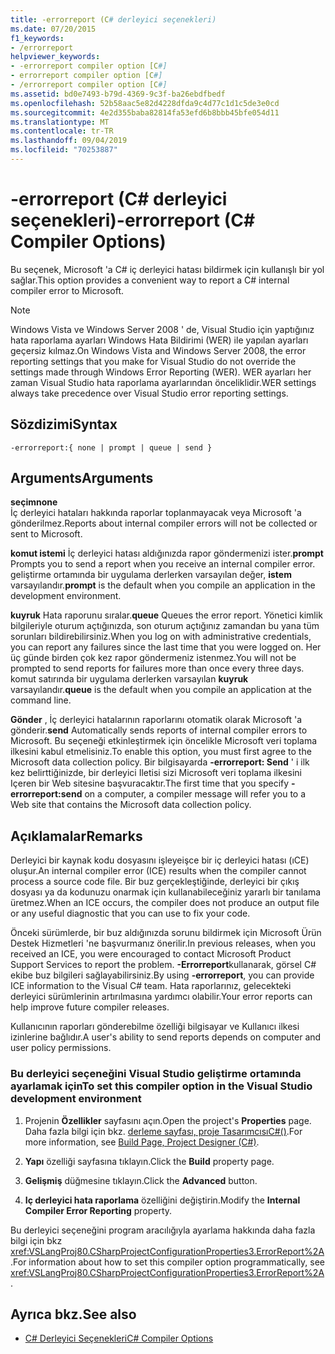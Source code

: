 ```yaml
---
title: -errorreport (C# derleyici seçenekleri)
ms.date: 07/20/2015
f1_keywords:
- /errorreport
helpviewer_keywords:
- -errorreport compiler option [C#]
- errorreport compiler option [C#]
- /errorreport compiler option [C#]
ms.assetid: bd0e7493-b79d-4369-9c3f-ba26ebdfbedf
ms.openlocfilehash: 52b58aac5e82d4228dfda9c4d77c1d1c5de3e0cd
ms.sourcegitcommit: 4e2d355baba82814fa53efd6b8bbb45bfe054d11
ms.translationtype: MT
ms.contentlocale: tr-TR
ms.lasthandoff: 09/04/2019
ms.locfileid: "70253887"
---
```

# <a name="-errorreport-c-compiler-options"></a><span data-ttu-id="1ba24-102">-errorreport (C# derleyici seçenekleri)</span><span class="sxs-lookup"><span data-stu-id="1ba24-102">-errorreport (C# Compiler Options)</span></span>
<span data-ttu-id="1ba24-103">Bu seçenek, Microsoft 'a C# iç derleyici hatası bildirmek için kullanışlı bir yol sağlar.</span><span class="sxs-lookup"><span data-stu-id="1ba24-103">This option provides a convenient way to report a C# internal compiler error to Microsoft.</span></span>

> [!NOTE]
> <span data-ttu-id="1ba24-104">Windows Vista ve Windows Server 2008 ' de, Visual Studio için yaptığınız hata raporlama ayarları Windows Hata Bildirimi (WER) ile yapılan ayarları geçersiz kılmaz.</span><span class="sxs-lookup"><span data-stu-id="1ba24-104">On Windows Vista and Windows Server 2008, the error reporting settings that you make for Visual Studio do not override the settings made through Windows Error Reporting (WER).</span></span> <span data-ttu-id="1ba24-105">WER ayarları her zaman Visual Studio hata raporlama ayarlarından önceliklidir.</span><span class="sxs-lookup"><span data-stu-id="1ba24-105">WER settings always take precedence over Visual Studio error reporting settings.</span></span>

## <a name="syntax"></a><span data-ttu-id="1ba24-106">Sözdizimi</span><span class="sxs-lookup"><span data-stu-id="1ba24-106">Syntax</span></span>

```console
-errorreport:{ none | prompt | queue | send }
```

## <a name="arguments"></a><span data-ttu-id="1ba24-107">Arguments</span><span class="sxs-lookup"><span data-stu-id="1ba24-107">Arguments</span></span>
 <span data-ttu-id="1ba24-108">**seçim**</span><span class="sxs-lookup"><span data-stu-id="1ba24-108">**none**</span></span>  
 <span data-ttu-id="1ba24-109">İç derleyici hataları hakkında raporlar toplanmayacak veya Microsoft 'a gönderilmez.</span><span class="sxs-lookup"><span data-stu-id="1ba24-109">Reports about internal compiler errors will not be collected or sent to Microsoft.</span></span>

 <span data-ttu-id="1ba24-110">**komut istemi** İç derleyici hatası aldığınızda rapor göndermenizi ister.</span><span class="sxs-lookup"><span data-stu-id="1ba24-110">**prompt** Prompts you to send a report when you receive an internal compiler error.</span></span> <span data-ttu-id="1ba24-111">geliştirme ortamında bir uygulama derlerken varsayılan değer, **istem** varsayılandır.</span><span class="sxs-lookup"><span data-stu-id="1ba24-111">**prompt** is the default when you compile an application in the development environment.</span></span>

 <span data-ttu-id="1ba24-112">**kuyruk** Hata raporunu sıralar.</span><span class="sxs-lookup"><span data-stu-id="1ba24-112">**queue** Queues the error report.</span></span> <span data-ttu-id="1ba24-113">Yönetici kimlik bilgileriyle oturum açtığınızda, son oturum açtığınız zamandan bu yana tüm sorunları bildirebilirsiniz.</span><span class="sxs-lookup"><span data-stu-id="1ba24-113">When you log on with administrative credentials, you can report any failures since the last time that you were logged on.</span></span> <span data-ttu-id="1ba24-114">Her üç günde birden çok kez rapor göndermeniz istenmez.</span><span class="sxs-lookup"><span data-stu-id="1ba24-114">You will not be prompted to send reports for failures more than once every three days.</span></span> <span data-ttu-id="1ba24-115">komut satırında bir uygulama derlerken varsayılan **kuyruk** varsayılandır.</span><span class="sxs-lookup"><span data-stu-id="1ba24-115">**queue** is the default when you compile an application at the command line.</span></span>

 <span data-ttu-id="1ba24-116">**Gönder** , İç derleyici hatalarının raporlarını otomatik olarak Microsoft 'a gönderir.</span><span class="sxs-lookup"><span data-stu-id="1ba24-116">**send** Automatically sends reports of internal compiler errors to Microsoft.</span></span> <span data-ttu-id="1ba24-117">Bu seçeneği etkinleştirmek için öncelikle Microsoft veri toplama ilkesini kabul etmelisiniz.</span><span class="sxs-lookup"><span data-stu-id="1ba24-117">To enable this option, you must first agree to the Microsoft data collection policy.</span></span> <span data-ttu-id="1ba24-118">Bir bilgisayarda **-errorreport: Send** ' i ilk kez belirttiğinizde, bir derleyici Iletisi sizi Microsoft veri toplama ilkesini Içeren bir Web sitesine başvuracaktır.</span><span class="sxs-lookup"><span data-stu-id="1ba24-118">The first time that you specify **-errorreport:send** on a computer, a compiler message will refer you to a Web site that contains the Microsoft data collection policy.</span></span>

## <a name="remarks"></a><span data-ttu-id="1ba24-119">Açıklamalar</span><span class="sxs-lookup"><span data-stu-id="1ba24-119">Remarks</span></span>
 <span data-ttu-id="1ba24-120">Derleyici bir kaynak kodu dosyasını işleyeişce bir iç derleyici hatası (ıCE) oluşur.</span><span class="sxs-lookup"><span data-stu-id="1ba24-120">An internal compiler error (ICE) results when the compiler cannot process a source code file.</span></span> <span data-ttu-id="1ba24-121">Bir buz gerçekleştiğinde, derleyici bir çıkış dosyası ya da kodunuzu onarmak için kullanabileceğiniz yararlı bir tanılama üretmez.</span><span class="sxs-lookup"><span data-stu-id="1ba24-121">When an ICE occurs, the compiler does not produce an output file or any useful diagnostic that you can use to fix your code.</span></span>

 <span data-ttu-id="1ba24-122">Önceki sürümlerde, bir buz aldığınızda sorunu bildirmek için Microsoft Ürün Destek Hizmetleri 'ne başvurmanız önerilir.</span><span class="sxs-lookup"><span data-stu-id="1ba24-122">In previous releases, when you received an ICE, you were encouraged to contact Microsoft Product Support Services to report the problem.</span></span> <span data-ttu-id="1ba24-123">**-Errorreport**kullanarak, görsel C# ekibe buz bilgileri sağlayabilirsiniz.</span><span class="sxs-lookup"><span data-stu-id="1ba24-123">By using **-errorreport**, you can provide ICE information to the Visual C# team.</span></span> <span data-ttu-id="1ba24-124">Hata raporlarınız, gelecekteki derleyici sürümlerinin artırılmasına yardımcı olabilir.</span><span class="sxs-lookup"><span data-stu-id="1ba24-124">Your error reports can help improve future compiler releases.</span></span>

 <span data-ttu-id="1ba24-125">Kullanıcının raporları gönderebilme özelliği bilgisayar ve Kullanıcı ilkesi izinlerine bağlıdır.</span><span class="sxs-lookup"><span data-stu-id="1ba24-125">A user's ability to send reports depends on computer and user policy permissions.</span></span>

### <a name="to-set-this-compiler-option-in-the-visual-studio-development-environment"></a><span data-ttu-id="1ba24-126">Bu derleyici seçeneğini Visual Studio geliştirme ortamında ayarlamak için</span><span class="sxs-lookup"><span data-stu-id="1ba24-126">To set this compiler option in the Visual Studio development environment</span></span>

1. <span data-ttu-id="1ba24-127">Projenin **Özellikler** sayfasını açın.</span><span class="sxs-lookup"><span data-stu-id="1ba24-127">Open the project's **Properties** page.</span></span> <span data-ttu-id="1ba24-128">Daha fazla bilgi için bkz. [derleme sayfası, proje TasarımcısıC#()](/visualstudio/ide/reference/build-page-project-designer-csharp).</span><span class="sxs-lookup"><span data-stu-id="1ba24-128">For more information, see [Build Page, Project Designer (C#)](/visualstudio/ide/reference/build-page-project-designer-csharp).</span></span>

2. <span data-ttu-id="1ba24-129">**Yapı** özelliği sayfasına tıklayın.</span><span class="sxs-lookup"><span data-stu-id="1ba24-129">Click the **Build** property page.</span></span>

3. <span data-ttu-id="1ba24-130">**Gelişmiş** düğmesine tıklayın.</span><span class="sxs-lookup"><span data-stu-id="1ba24-130">Click the **Advanced** button.</span></span>

4. <span data-ttu-id="1ba24-131">**Iç derleyici hata raporlama** özelliğini değiştirin.</span><span class="sxs-lookup"><span data-stu-id="1ba24-131">Modify the **Internal Compiler Error Reporting** property.</span></span>

 <span data-ttu-id="1ba24-132">Bu derleyici seçeneğini program aracılığıyla ayarlama hakkında daha fazla bilgi için bkz <xref:VSLangProj80.CSharpProjectConfigurationProperties3.ErrorReport%2A>.</span><span class="sxs-lookup"><span data-stu-id="1ba24-132">For information about how to set this compiler option programmatically, see <xref:VSLangProj80.CSharpProjectConfigurationProperties3.ErrorReport%2A>.</span></span>

## <a name="see-also"></a><span data-ttu-id="1ba24-133">Ayrıca bkz.</span><span class="sxs-lookup"><span data-stu-id="1ba24-133">See also</span></span>

- [<span data-ttu-id="1ba24-134">C# Derleyici Seçenekleri</span><span class="sxs-lookup"><span data-stu-id="1ba24-134">C# Compiler Options</span></span>](./index.md)
